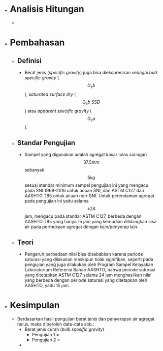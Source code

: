 - # Analisis Hitungan
	-
- # Pembahasan
	- ## Definisi
		- Berat jenis (*specific gravity*) juga bisa diekspresikan sebagai *bulk specific gravity* ($$G_sb$$), *saturated surface dry* ($$G_sb~SSD$$) atau *apparent specific gravity* ($$G_sa$$).
	- ## Standar Pengujian
		- Sampel yang digunakan adalah agregat kasar lolos saringan $$37.5mm$$ sebanyak $$5kg$$ sesuai standar minimum sampel pengujian ini yang mengacu pada SNI 1969-2016 untuk acuan SNI, dan ASTM C127 dan AASHTO T85 untuk acuan non-SNI. Untuk perendaman agregat pada pengujian ini yaitu selama $$\pm24$$ jam, mengacu pada standar ASTM C127, berbeda dengan AASHTO T85 yang hanya 15 jam yang kemudian dihilangkan sisa air pada permukaan agregat dengan kain/penyerap lain.
	- ## Teori
		- Pengaruh perbedaan nilai bisa disebabkan karena periode saturasi yang dilakukan meskipun tidak signifikan, seperti pada pengujian yang juga dilakukan oleh Program Sampel Kelayakan Laboratorium Referensi Bahan AASHTO, bahwa periode saturasi yang ditetapkan ASTM C127 selama 24 jam menghasilkan nilai yang berbeda dengan periode saturasi yang ditetapkan oleh AASHTO, yaitu 15 jam.
- # Kesimpulan
	- Berdasarkan hasil pengujian berat jenis dan penyerapan air agregat halus, maka diperoleh data-data sbb.:
		- Berat jenis curah (*bulk spesific gravity*)
			- Pengujian 1 =
			- Pengujian 2 =
		-
